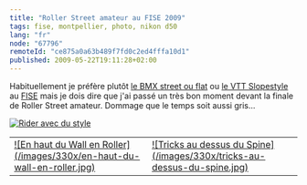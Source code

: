 ```yaml
---
title: "Roller Street amateur au FISE 2009"
tags: fise, montpellier, photo, nikon d50
lang: "fr"
node: "67796"
remoteId: "ce875a0a63b489f7fd0c2ed4fffa10d1"
published: 2009-05-22T19:11:28+02:00
---
```


Habituellement je préfère plutôt [le BMX street ou flat](/post/fise-2008-bmx-flat-bmx-street-et-vtt-slopestyle) ou [le VTT Slopestyle](/post/wall-ride-en-vtt-slopestyle-au-fise-2009) au [FISE](/tag/fise) mais je dois dire que j'ai passé un très bon moment devant la finale de Roller Street amateur. Dommage que le temps soit aussi gris...

<a href="/images/rider-avec-du-style.jpg">![Rider avec du style](/images/660x/rider-avec-du-style.jpg)
</a>
<table class="table-centre"><tr><td><a href="/images/en-haut-du-wall-en-roller.jpg">![En haut du Wall en Roller](/images/330x/en-haut-du-wall-en-roller.jpg)
</a></td>
<td><a href="/images/tricks-au-dessus-du-spine.jpg">![Tricks au dessus du Spine](/images/330x/tricks-au-dessus-du-spine.jpg)
</a></td>
</tr>

</table>
